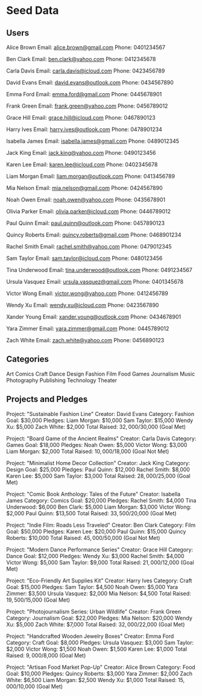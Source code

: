 # Seed Data
## Users
Alice Brown
Email: alice.brown@gmail.com
Phone: 0401234567

Ben Clark
Email: ben.clark@yahoo.com
Phone: 0412345678

Carla Davis
Email: carla.davis@icloud.com
Phone: 0423456789

David Evans
Email: david.evans@outlook.com
Phone: 0434567890

Emma Ford
Email: emma.ford@gmail.com
Phone: 0445678901

Frank Green
Email: frank.green@yahoo.com
Phone: 0456789012

Grace Hill
Email: grace.hill@icloud.com
Phone: 0467890123

Harry Ives
Email: harry.ives@outlook.com
Phone: 0478901234

Isabella James
Email: isabella.james@gmail.com
Phone: 0489012345

Jack King
Email: jack.king@yahoo.com
Phone: 0490123456

Karen Lee
Email: karen.lee@icloud.com
Phone: 0402345678

Liam Morgan
Email: liam.morgan@outlook.com
Phone: 0413456789

Mia Nelson
Email: mia.nelson@gmail.com
Phone: 0424567890

Noah Owen
Email: noah.owen@yahoo.com
Phone: 0435678901

Olivia Parker
Email: olivia.parker@icloud.com
Phone: 0446789012

Paul Quinn
Email: paul.quinn@outlook.com
Phone: 0457890123

Quincy Roberts
Email: quincy.roberts@gmail.com
Phone: 0468901234

Rachel Smith
Email: rachel.smith@yahoo.com
Phone: 0479012345

Sam Taylor
Email: sam.taylor@icloud.com
Phone: 0480123456

Tina Underwood
Email: tina.underwood@outlook.com
Phone: 0491234567

Ursula Vasquez
Email: ursula.vasquez@gmail.com
Phone: 0401345678

Victor Wong
Email: victor.wong@yahoo.com
Phone: 0412456789

Wendy Xu
Email: wendy.xu@icloud.com
Phone: 0423567890

Xander Young
Email: xander.young@outlook.com
Phone: 0434678901

Yara Zimmer
Email: yara.zimmer@gmail.com
Phone: 0445789012

Zach White
Email: zach.white@yahoo.com
Phone: 0456890123

## Categories
Art
Comics
Craft
Dance
Design
Fashion
Film
Food
Games
Journalism
Music
Photography
Publishing
Technology 
Theater

## Projects and Pledges
Project: "Sustainable Fashion Line"
Creator: David Evans
Category: Fashion
Goal: $30,000
Pledges:
Liam Morgan: $10,000
Sam Taylor: $15,000
Wendy Xu: $5,000
Zach White: $2,000
Total Raised: $32,000/$30,000 (Goal Met)

Project: "Board Game of the Ancient Realms"
Creator: Carla Davis
Category: Games
Goal: $18,000
Pledges:
Noah Owen: $5,000
Victor Wong: $3,000
Liam Morgan: $2,000
Total Raised: $10,000/$18,000 (Goal Not Met)

Project: "Minimalist Home Decor Collection"
Creator: Jack King
Category: Design
Goal: $25,000
Pledges:
Paul Quinn: $12,000
Rachel Smith: $8,000
Karen Lee: $5,000
Sam Taylor: $3,000
Total Raised: $28,000/$25,000 (Goal Met)

Project: "Comic Book Anthology: Tales of the Future"
Creator: Isabella James
Category: Comics
Goal: $20,000
Pledges:
Rachel Smith: $4,000
Tina Underwood: $6,000
Ben Clark: $5,000
Liam Morgan: $3,000
Victor Wong: $2,000
Paul Quinn: $13,500
Total Raised: $33,500/$20,000 (Goal Met)

Project: "Indie Film: Roads Less Traveled"
Creator: Ben Clark
Category: Film
Goal: $50,000
Pledges:
Karen Lee: $20,000
Paul Quinn: $15,000
Quincy Roberts: $10,000
Total Raised: $45,000/$50,000 (Goal Not Met)

Project: "Modern Dance Performance Series"
Creator: Grace Hill
Category: Dance
Goal: $12,000
Pledges:
Wendy Xu: $3,000
Rachel Smith: $4,000
Victor Wong: $5,000
Sam Taylor: $9,000
Total Raised: $21,000/$12,000 (Goal Met)

Project: "Eco-Friendly Art Supplies Kit"
Creator: Harry Ives
Category: Craft
Goal: $15,000
Pledges:
Sam Taylor: $4,500
Noah Owen: $5,000
Yara Zimmer: $3,500
Ursula Vasquez: $2,000
Mia Nelson: $4,500
Total Raised: $19,500/$15,000 (Goal Met)

Project: "Photojournalism Series: Urban Wildlife"
Creator: Frank Green
Category: Journalism
Goal: $22,000
Pledges:
Mia Nelson: $20,000
Wendy Xu: $5,000
Zach White: $7,000
Total Raised: $32,000/$22,000 (Goal Met)

Project: "Handcrafted Wooden Jewelry Boxes"
Creator: Emma Ford
Category: Craft
Goal: $8,000
Pledges:
Ursula Vasquez: $3,000
Sam Taylor: $2,000
Victor Wong: $1,500
Noah Owen: $1,500
Karen Lee: $1,000
Total Raised: $9,000/$8,000 (Goal Met)

Project: "Artisan Food Market Pop-Up"
Creator: Alice Brown
Category: Food
Goal: $10,000
Pledges:
Quincy Roberts: $3,000
Yara Zimmer: $2,000
Zach White: $6,500
Liam Morgan: $2,500
Wendy Xu: $1,000
Total Raised: $15,000/$10,000 (Goal Met)


